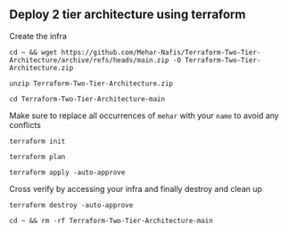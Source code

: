 ## Deploy 2 tier architecture using terraform

Create the infra
```
cd ~ && wget https://github.com/Mehar-Nafis/Terraform-Two-Tier-Architecture/archive/refs/heads/main.zip -O Terraform-Two-Tier-Architecture.zip
```
```
unzip Terraform-Two-Tier-Architecture.zip
```
```
cd Terraform-Two-Tier-Architecture-main
```
Make sure to replace all occurrences of `mehar` with your `name` to avoid any conflicts
```
terraform init
```
```
terraform plan
```
```
terraform apply -auto-approve
```
Cross verify by accessing your infra and finally destroy and clean up
```
terraform destroy -auto-approve
```
```
cd ~ && rm -rf Terraform-Two-Tier-Architecture-main
```
